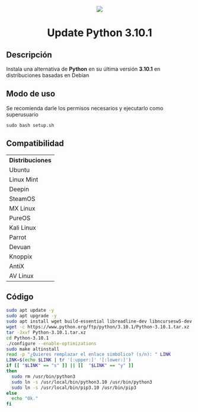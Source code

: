 <center>
<img src="https://www.python.org/static/community_logos/python-powered-w.svg"/>
<h1>Update  Python 3.10.1</h1>
</center>
<h2>Descripción</h2>
<p>Instala una alternativa de <strong>Python</strong> en su última versión <strong>3.10.1</strong> en distribuciones basadas en Debian</p>
<h2>Modo de uso</h2>
<p>Se recomienda darle los permisos necesarios y ejecutarlo como superusuario</p>
<code>sudo bash setup.sh</code>
<h2>Compatibilidad</h2>
<table>
	<tr>
		<th>Distribuciones</th>
	</tr>
	<tr>
		<td>Ubuntu</td>
	</tr>
	<tr>
		<td>Linux Mint</td>
	</tr>
	<tr>
		<td>Deepin</td>
	</tr>
	<tr>
		<td>SteamOS</td>
	</tr>
	<tr>
		<td>MX Linux</td>
	</tr>
	<tr>
		<td>PureOS</td>
	</tr>
	<tr>
		<td>Kali Linux</td>
	</tr>
	<tr>
		<td>Parrot</td>
	</tr>
	<tr>
		<td>Devuan</td>
	</tr>
	<tr>
		<td>Knoppix</td>
	</tr>
	<tr>
		<td>AntiX</td>
	</tr>
	<tr>
		<td>AV Linux</td>
	</tr>	
</table>

## Código
```bash
sudo apt update -y
sudo apt upgrade -y
sudo apt install wget build-essential libreadline-dev libncursesw5-dev libssl-dev libsqlite3-dev tk-dev libgdbm-dev libc6-dev libbz2-dev libffi-dev zlib1g-dev
wget -c https://www.python.org/ftp/python/3.10.1/Python-3.10.1.tar.xz
tar -Jxvf Python-3.10.1.tar.xz
cd Python-3.10.1
./configure --enable-optimizations
sudo make altinstall
read -p "¿Quieres remplazar el enlace simbólico? (s/n): " LINK
LINK=$(echo $LINK | tr '[:upper:]' '[:lower:]')
if [[ "$LINK" == "s" ]] || [[  "$LINK" == "y" ]]
then
  sudo rm /usr/bin/python3
  sudo ln -s /usr/local/bin/python3.10 /usr/bin/python3
  sudo ln -s /usr/local/bin/pip3.10 /usr/bin/pip3
else
  echo "Ok."
fi
```
